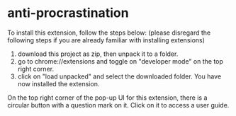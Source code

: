 # anti-procrastination

To install this extension, follow the steps below:
(please disregard the following steps if you are already familiar with installing extensions)

1. download this project as zip, then unpack it to a folder.
2. go to chrome://extensions and toggle on "developer mode" on the top right corner.
3. click on "load unpacked" and select the downloaded folder.
You have now installed the extension.

On the top right corner of the pop-up UI for this extension, there is a circular button with a question mark on it. Click on it to access a user guide. 
